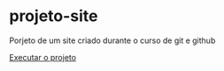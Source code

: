 # projeto-site
 Porjeto de um site criado durante o curso de git e github

<a href="https://thailanmendes.github.io/projeto-site/" target="_blank " rel="external">Executar o projeto</a>
